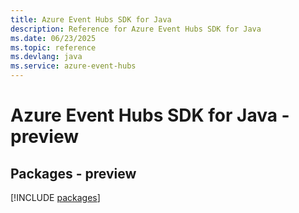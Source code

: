 ```yaml
---
title: Azure Event Hubs SDK for Java
description: Reference for Azure Event Hubs SDK for Java
ms.date: 06/23/2025
ms.topic: reference
ms.devlang: java
ms.service: azure-event-hubs
---
```

# Azure Event Hubs SDK for Java - preview
## Packages - preview
[!INCLUDE [packages](event-hubs-index.md)]